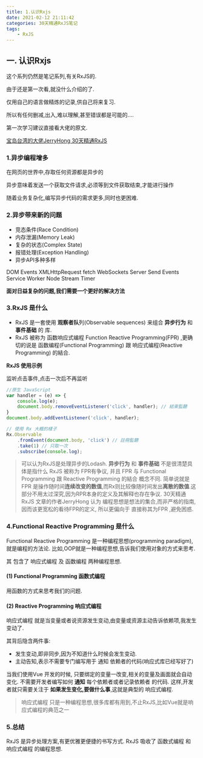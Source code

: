 ```yaml
---
title: 1.认识Rxjs
date: 2021-02-12 21:11:42
categories: 30天精通RxJS笔记
tags: 
    - RxJS
---
```

## 一. 认识Rxjs

这个系列仍然是笔记系列,有关RxJS的.

由于还是第一次看,就没什么介绍的了.

仅用自己的语言做精炼的记录,供自己将来复习.

所以有任何删减,出入,难以理解,甚至错误都是可能的....

第一次学习建议直接看大佬的原文.

[宝岛台湾的大佬JerryHong 30天精通RxJS](https://ithelp.ithome.com.tw/articles/10186104)

### 1.异步编程增多

在网页的世界中,存取任何资源都是异步的

异步意味着发送一个获取文件请求,必须等到文件获取结束,才能进行操作

随着业务复杂化,编写异步代码的需求更多,同时也更困难.

### 2.异步带来新的问题

- 竞态条件(Race Condition)
- 内存泄漏(Memory Leak)
- 复杂的状态(Complex State)
- 报错处理(Exception Handling)
- 异步API多种多样

DOM Events
XMLHttpRequest
fetch
WebSockets
Server Send Events
Service Worker
Node Stream
Timer

**面对日益复杂的问题,我们需要一个更好的解决方法**

### 3.RxJS 是什么

- RxJS 是一套使用 **观察者队**列(Observable sequences) 来组合 **异步行为** 和 **事件基础** 的 库.
- RxJS 被称为 函数响应式编程 Function Reactive Programming(FPR) ,更确切的说是 函数编程(Functional Programming) 跟 响应式编程(Reactive Programming) 的結合.

**RxJS 使用示例**

监听点击事件,点击一次后不再监听
```js
//原生 JavaScript
var handler = (e) => {
	console.log(e);
	document.body.removeEventListener('click', handler); // 結束監聽
}
document.body.addEventListener('click', handler);

// 使用 Rx 大概的樣子
Rx.Observable
	.fromEvent(document.body, 'click') // 註冊監聽
	.take(1) // 只取一次
	.subscribe(console.log);
```

> 可以认为RxJS是处理异步的Lodash.
> **异步行为** 和 **事件基础** 不是很清楚具体是指什么
> RxJS 被称为 FPR有争议, 并且 FPR 与 Functional Programming 跟 Reactive Programming 的結合 概念不同.
> 简单说就是FPR 是操作随时间**连续改变的数值**,而Rx则比较像随时间发出**离散的数值**.这部分不用太过深究,因为RPR本身的定义及其解释也存在争议.
> 30天精通RxJS 文章的作者JerryHong 认为 编程思想是想法的集合,而非严格的指南, 因而该更宽松的看待FPR的定义, 所以更偏向于 直接称其为FPR ,避免困惑.

### 4.Functional Reactive Programming 是什么

Functional Reactive Programming 是一种编程思想(programming paradigm),就是编程的方法论.
比如,OOP就是一种编程思想,告诉我们使用对象的方式来思考.

其 包含了 响应式编程 及 函数编程 两种编程思想.

#### (1) Functional Programming 函数式编程

用函数的方式来思考我们的问题.

#### (2) Reactive Programming 响应式编程

响应式编程 就是当变量或者说资源发生变动,由变量或资源主动告诉依赖项,我发生变动了.

其背后隐含两件事:
- 发生变动,即非同步,因为不知道什么时候会发生变动.
- 主动告知,表示不需要专门编写用于 通知 依赖者的代码(响应式库已经写好了)

当我们使用Vue 开发的时候, 只要绑定的变量一改变,相关的变量及画面就会自动变化.
不需要开发者编写如何 **通知** 每个依赖者或者记录依赖者 的代码.
这样,开发者就只需要关注于 **如果发生变化,要做什么事**,这就是典型的 响应式编程.

> 响应式编程 只是一种编程思想,很多库都有用到,不止RxJS,比如Vue就是响应式编程的典范之一

### 5.总结

RxJS 是异步处理方案,有更优雅更便捷的书写方式.
RxJS 吸收了 函数式编程 和 响应式编程 的编程思想.